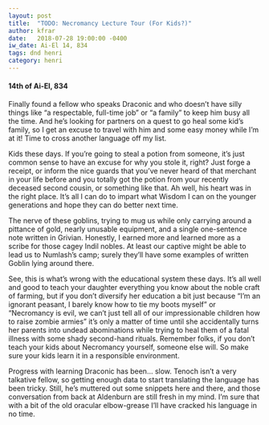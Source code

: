 ```yaml
---
layout: post
title:  "TODO: Necromancy Lecture Tour (For Kids?)"
author: kfrar
date:   2018-07-28 19:00:00 -0400
iw_date: Ai-El 14, 834
tags: dnd henri
category: henri
---
```


#### 14th of Ai-El, 834

Finally found a fellow who speaks Draconic and who doesn’t have silly things
like “a respectable, full-time job” or “a family” to keep him busy all the
time. And he’s looking for partners on a quest to go heal some kid’s family, so
I get an excuse to travel with him and some easy money while I’m at it! Time to
cross another language off my list.

Kids these days. If you’re going to steal a potion from someone, it’s just
common sense to have an excuse for why you stole it, right? Just forge a
receipt, or inform the nice guards that you’ve never heard of that merchant in
your life before and you totally got the potion from your recently deceased
second cousin, or something like that. Ah well, his heart was in the right
place. It’s all I can do to impart what Wisdom I can on the younger generations
and hope they can do better next time.

The nerve of these goblins, trying to mug us while only carrying around a
pittance of gold, nearly unusable equipment, and a single one-sentence note
written in Grivian. Honestly, I earned more and learned more as a scribe for
those cagey Indil nobles. At least our captive might be able to lead us to
Numlash’s camp; surely they’ll have some examples of written Goblin lying around
there.

See, this is what’s wrong with the educational system these days. It’s all well
and good to teach your daughter everything you know about the noble craft of
farming, but if you don’t diversify her education a bit just because “I’m an
ignorant peasant, I barely know how to tie my boots myself” or “Necromancy is
evil, we can’t just tell all of our impressionable children how to raise zombie
armies” it’s only a matter of time until she accidentally turns her parents into
undead abominations while trying to heal them of a fatal illness with some shady
second-hand rituals. Remember folks, if you don’t teach your kids about
Necromancy yourself, someone else will. So make sure your kids learn it in a
responsible environment.

Progress with learning Draconic has been… slow. Tenoch isn’t a very talkative
fellow, so getting enough data to start translating the language has been
tricky. Still, he’s muttered out some snippets here and there, and those
conversation from back at Aldenburn are still fresh in my mind. I’m sure that
with a bit of the old oracular elbow-grease I’ll have cracked his language in no
time.
